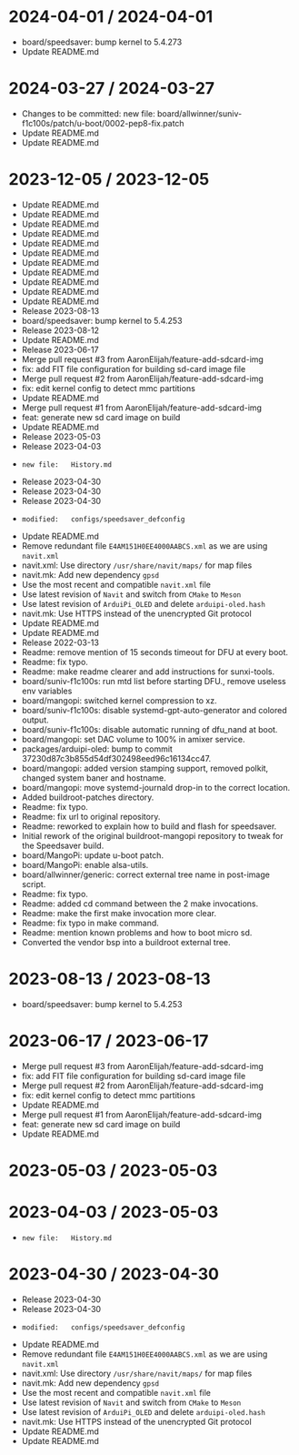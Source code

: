 
2024-04-01 / 2024-04-01
=======================

  * board/speedsaver: bump kernel to 5.4.273
  * Update README.md

2024-03-27 / 2024-03-27
=======================

  *  Changes to be committed: 	new file:   board/allwinner/suniv-f1c100s/patch/u-boot/0002-pep8-fix.patch
  * Update README.md
  * Update README.md

2023-12-05 / 2023-12-05
=======================

  * Update README.md
  * Update README.md
  * Update README.md
  * Update README.md
  * Update README.md
  * Update README.md
  * Update README.md
  * Update README.md
  * Update README.md
  * Update README.md
  * Update README.md
  * Release 2023-08-13
  * board/speedsaver: bump kernel to 5.4.253
  * Release 2023-08-12
  * Update README.md
  * Release 2023-06-17
  * Merge pull request #3 from AaronElijah/feature-add-sdcard-img
  * fix: add FIT file configuration for building sd-card image file
  * Merge pull request #2 from AaronElijah/feature-add-sdcard-img
  * fix: edit kernel config to detect mmc partitions
  * Update README.md
  * Merge pull request #1 from AaronElijah/feature-add-sdcard-img
  * feat: generate new sd card image on build
  * Update README.md
  * Release 2023-05-03
  * Release 2023-04-03
  * 	new file:   History.md
  * Release 2023-04-30
  * Release 2023-04-30
  * Release 2023-04-30
  * 	modified:   configs/speedsaver_defconfig
  * Update README.md
  * Remove redundant file `E4AM151H0EE4000AABCS.xml` as we are using `navit.xml`
  * navit.xml: Use directory `/usr/share/navit/maps/` for map files
  * navit.mk: Add new dependency `gpsd`
  * Use the most recent and compatible `navit.xml` file
  * Use latest revision of `Navit` and switch from `CMake` to `Meson`
  * Use latest revision of `ArduiPi_OLED` and delete `arduipi-oled.hash`
  * navit.mk: Use HTTPS instead of the unencrypted Git protocol
  * Update README.md
  * Update README.md
  * Release 2022-03-13
  * Readme: remove mention of 15 seconds timeout for DFU at every boot.
  * Readme: fix typo.
  * Readme: make readme clearer and add instructions for sunxi-tools.
  * board/suniv-f1c100s: run mtd list before starting DFU., remove useless env variables
  * board/mangopi: switched kernel compression to xz.
  * board/suniv-f1c100s: disable systemd-gpt-auto-generator and colored output.
  * board/suniv-f1c100s: disable automatic running of dfu_nand at boot.
  * board/mangopi: set DAC volume to 100% in amixer service.
  * packages/arduipi-oled: bump to commit 37230d87c3b855d54df302498eed96c16134cc47.
  * board/mangopi: added version stamping support, removed polkit, changed system baner and hostname.
  * board/mangopi: move systemd-journald drop-in to the correct location.
  * Added buildroot-patches directory.
  * Readme: fix typo.
  * Readme: fix url to original repository.
  * Readme: reworked to explain how to build and flash for speedsaver.
  * Initial rework of the original buildroot-mangopi repository to tweak for the Speedsaver build.
  * board/MangoPi: update u-boot patch.
  * board/MangoPi: enable alsa-utils.
  * board/allwinner/generic: correct external tree name in post-image script.
  * Readme: fix typo.
  * Readme: added cd command between the 2 make invocations.
  * Readme: make the first make invocation more clear.
  * Readme: fix typo in make command.
  * Readme: mention known problems and how to boot micro sd.
  * Converted the vendor bsp into a buildroot external tree.

2023-08-13 / 2023-08-13
=======================

  * board/speedsaver: bump kernel to 5.4.253

2023-06-17 / 2023-06-17
=======================

  * Merge pull request #3 from AaronElijah/feature-add-sdcard-img
  * fix: add FIT file configuration for building sd-card image file
  * Merge pull request #2 from AaronElijah/feature-add-sdcard-img
  * fix: edit kernel config to detect mmc partitions
  * Update README.md
  * Merge pull request #1 from AaronElijah/feature-add-sdcard-img
  * feat: generate new sd card image on build
  * Update README.md

2023-05-03 / 2023-05-03
=======================



2023-04-03 / 2023-05-03
=======================

  * 	new file:   History.md

2023-04-30 / 2023-04-30
=======================

  * Release 2023-04-30
  * Release 2023-04-30
  * 	modified:   configs/speedsaver_defconfig
  * Update README.md
  * Remove redundant file `E4AM151H0EE4000AABCS.xml` as we are using `navit.xml`
  * navit.xml: Use directory `/usr/share/navit/maps/` for map files
  * navit.mk: Add new dependency `gpsd`
  * Use the most recent and compatible `navit.xml` file
  * Use latest revision of `Navit` and switch from `CMake` to `Meson`
  * Use latest revision of `ArduiPi_OLED` and delete `arduipi-oled.hash`
  * navit.mk: Use HTTPS instead of the unencrypted Git protocol
  * Update README.md
  * Update README.md
